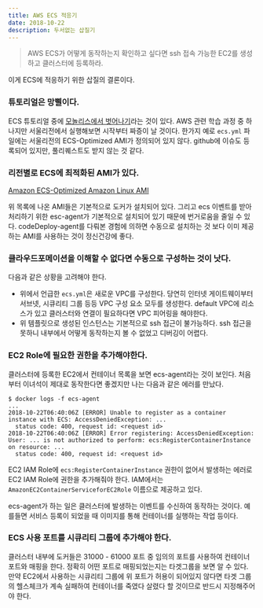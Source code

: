 ```yaml
---
title: AWS ECS 적응기
date: 2018-10-22
description: 두서없는 삽질기
---
```


> AWS ECS가 어떻게 동작하는지 확인하고 싶다면 ssh 접속 가능한 EC2를 생성하고 클러스터에 등록하라.

이게 ECS에 적응하기 위한 삽질의 결론이다. 

### 튜토리얼은 망삘이다.

ECS 튜토리얼 중에 [모놀리스에서 벗어나기](https://aws.amazon.com/ko/getting-started/container-microservices-tutorial/)라는 것이 있다. AWS 관련 학습 과정 중 하나지만 서울리전에서 실행해보면 시작부터 짜증이 날 것이다. 한가지 예로 `ecs.yml` 파일에는 서울리전의 ECS-Optimized AMI가 정의되어 있지 않다. github에 이슈도 등록되어 있지만, 풀리퀘스트도 받지 않는 것 같다. 

### 리전별로 ECS에 최적화된 AMI가 있다.

[Amazon ECS-Optimized Amazon Linux AMI](https://docs.aws.amazon.com/AmazonECS/latest/developerguide/ecs-optimized_AMI.html)

위 목록에 나온 AMI들은 기본적으로 도커가 설치되어 있다. 그리고 ecs 이벤트를 받아 처리하기 위한 esc-agent가 기본적으로 설치되어 있기 때문에 번거로움을 줄일 수 있다. codeDeploy-agent를 다뤄본 경험에 의하면 수동으로 설치하는 것 보다 이미 제공하는 AMI를 사용하는 것이 정신건강에 좋다.

### 클라우드포메이션을 이해할 수 없다면 수동으로 구성하는 것이 낫다.

다음과 같은 상황을 고려해야 한다.

* 위에서 언급한 `ecs.yml`은 새로운 VPC를 구성한다. 당연히 인터넷 게이트웨이부터 서브넷, 시큐리티 그룹 등등 VPC 구성 요소 모두를 생성한다. default VPC에 리소스가 있고 클러스터와 연결이 필요하다면 VPC 피어링을 해야한다.
* 위 템플릿으로 생성된 인스턴스는 기본적으로 ssh 접근이 불가능하다. ssh 접근을 못하니 내부에서 어떻게 동작하는지 볼 수 없었고 디버깅이 어렵다. 

### EC2 Role에 필요한 권한을 추가해야한다.

클러스터에 등록한 EC2에서 컨테이너 목록을 보면 ecs-agent라는 것이 보인다. 처음부터 이녀석이 제대로 동작한다면 좋겠지만 나는 다음과 같은 에러를 만났다. 

```
$ docker logs -f ecs-agent
...
2018-10-22T06:40:06Z [ERROR] Unable to register as a container instance with ECS: AccessDeniedException: ... 
  status code: 400, request id: <request id>
2018-10-22T06:40:06Z [ERROR] Error registering: AccessDeniedException: User: ... is not authorized to perform: ecs:RegisterContainerInstance on resource: ...
  status code: 400, request id: <request id>
```

EC2 IAM Role에 `ecs:RegisterContainerInstance` 권한이 없어서 발생하는 에러로 EC2 IAM Role에 권한을 추가해줘야 한다. IAM에서는 `AmazonEC2ContainerServiceforEC2Role` 이름으로 제공하고 있다.

ecs-agent가 하는 일은 클러스터에 발생하는 이벤트를 수신하여 동작하는 것이다. 예를들면 서비스 등록이 되었을 때 이미지를 통해 컨테이너를 실행하는 작업 등이다.

### ECS 사용 포트를 시큐리티 그룹에 추가해야 한다.

클러스터 내부에 도커들은 31000 - 61000 포트 중 임의의 포트를 사용하여 컨테이너 포트와 매핑을 한다. 정확히 어떤 포트로 매핑되었는지는 타겟그룹을 보면 알 수 있다. 만약 EC2에서 사용하는 시큐리티 그룹에 위 포트가 허용이 되어있지 않다면 타겟 그룹의 헬스체크가 계속 실패하여 컨테이너를 죽였다 살렸다 할 것이므로 반드시 지정해주어야 한다.


